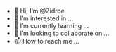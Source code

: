 - 👋 Hi, I’m @Zidroe
- 👀 I’m interested in ...
- 🌱 I’m currently learning ...
- 💞️ I’m looking to collaborate on ...
- 📫 How to reach me ...

<!---
Zidroe/Zidroe is a ✨ special ✨ repository because its `README.md` (this file) appears on your GitHub profile.
You can click the Preview link to take a look at your changes.
--->
